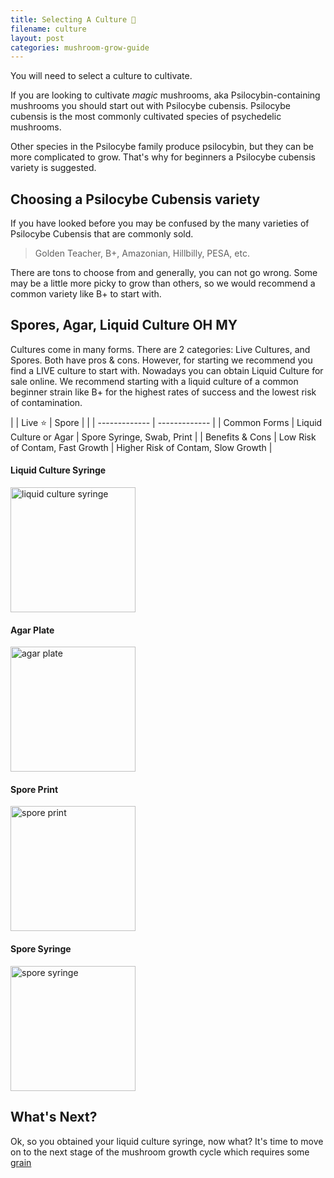 ```yaml
---
title: Selecting A Culture 🧬
filename: culture
layout: post
categories: mushroom-grow-guide
---
```

You will need to select a culture to cultivate.

If you are looking to cultivate *magic* mushrooms, aka Psilocybin-containing mushrooms you should start out with Psilocybe cubensis.
Psilocybe cubensis is the most commonly cultivated species of psychedelic mushrooms.

Other species in the Psilocybe family produce psilocybin, but they can be more complicated to grow.  That's why for beginners a Psilocybe cubensis variety is suggested.

## Choosing a Psilocybe Cubensis variety

If you have looked before you may be confused by the many varieties of Psilocybe Cubensis that are commonly sold.

> Golden Teacher, B+, Amazonian, Hillbilly, PESA, etc.

There are tons to choose from and generally, you can not go wrong.  Some may be a little more picky to grow than others, so we would recommend a common variety like B+ to start with.

## Spores, Agar, Liquid Culture OH MY

Cultures come in many forms.  There are 2 categories: Live Cultures, and Spores.  Both have pros & cons.  However, for starting we recommend you find a LIVE culture to start with.
Nowadays you can obtain Liquid Culture for sale online.  We recommend starting with a liquid culture of a common beginner strain like B+ for the highest rates of success and the lowest risk of contamination.

| | Live ⭐       | Spore         |
| | ------------- | ------------- |
| Common Forms | Liquid Culture or Agar | Spore Syringe, Swab, Print |
| Benefits & Cons | Low Risk of Contam, Fast Growth | Higher Risk of Contam, Slow Growth |

#### Liquid Culture Syringe

<img src="/assets/images/liquid-culture-syringes.jpg" alt="liquid culture syringe" width="200"/>

#### Agar Plate
<img src="/assets/images/enigma-agar-plate.jpg" alt="agar plate" width="200"/>

#### Spore Print
<img src="/assets/images/spore-print-foil.jpg" alt="spore print" width="200"/>

#### Spore Syringe

<img src="/assets/images/spore-syringe.jpg" alt="spore syringe" width="200"/>

## What's Next?

Ok, so you obtained your liquid culture syringe, now what?  It's time to move on to the next stage of the mushroom growth cycle which requires some [grain](grain)
